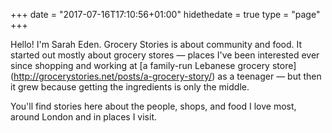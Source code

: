 +++
date = "2017-07-16T17:10:56+01:00"
hidethedate = true
type = "page"
+++

Hello! I'm Sarah Eden. Grocery Stories is about community and food. It started out mostly about grocery stores — places I've been interested ever since shopping and working at [a family-run Lebanese grocery store] (http://grocerystories.net/posts/a-grocery-story/) as a teenager — but then it grew because getting the ingredients is only the middle.

You'll find stories here about the people, shops, and food I love most, around London and in places I visit.
